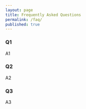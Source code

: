 ```yaml
---
layout: page
title: Frequently Asked Questions
permalink: /faq/
published: true
---
```


### Q1
A1

### Q2
A2

### Q3
A3
